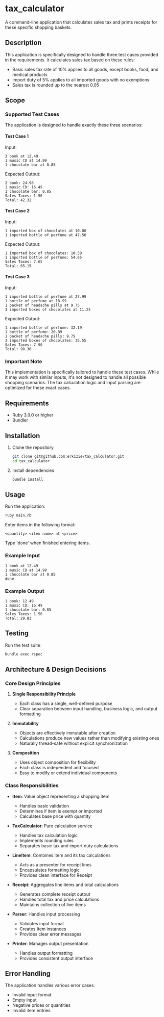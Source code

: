 # tax_calculator

A command-line application that calculates sales tax and prints receipts for these specific shopping baskets.

## Description

This application is specifically designed to handle three test cases provided in the requirements. It calculates sales tax based on these rules:

- Basic sales tax rate of 10% applies to all goods, except books, food, and medical products
- Import duty of 5% applies to all imported goods with no exemptions
- Sales tax is rounded up to the nearest 0.05

## Scope

### Supported Test Cases

The application is designed to handle exactly these three scenarios:

#### Test Case 1

Input:

```
2 book at 12.49
1 music CD at 14.99
1 chocolate bar at 0.85
```

Expected Output:

```
2 book: 24.98
1 music CD: 16.49
1 chocolate bar: 0.85
Sales Taxes: 1.50
Total: 42.32
```

#### Test Case 2

Input:

```
1 imported box of chocolates at 10.00
1 imported bottle of perfume at 47.50
```

Expected Output:

```
1 imported box of chocolates: 10.50
1 imported bottle of perfume: 54.65
Sales Taxes: 7.65
Total: 65.15
```

#### Test Case 3

Input:

```
1 imported bottle of perfume at 27.99
1 bottle of perfume at 18.99
1 packet of headache pills at 9.75
3 imported boxes of chocolates at 11.25
```

Expected Output:

```
1 imported bottle of perfume: 32.19
1 bottle of perfume: 20.89
1 packet of headache pills: 9.75
3 imported boxes of chocolates: 35.55
Sales Taxes: 7.90
Total: 98.38
```

### Important Note

This implementation is specifically tailored to handle these test cases. While it may work with similar inputs, it's not designed to handle all possible shopping scenarios. The tax calculation logic and input parsing are optimized for these exact cases.

## Requirements

- Ruby 3.0.0 or higher
- Bundler

## Installation

1. Clone the repository

   ```bash
   git clone git@github.com:erkizie/tax_calculator.git
   cd tax_calculator
   ```

2. Install dependencies
   ```bash
   bundle install
   ```

## Usage

Run the application:

```bash
ruby main.rb
```

Enter items in the following format:

```
<quantity> <item name> at <price>
```

Type 'done' when finished entering items.

### Example Input

```
1 book at 12.49
1 music CD at 14.99
1 chocolate bar at 0.85
done
```

### Example Output

```
1 book: 12.49
1 music CD: 16.49
1 chocolate bar: 0.85
Sales Taxes: 1.50
Total: 29.83
```

## Testing

Run the test suite:

```bash
bundle exec rspec
```

## Architecture & Design Decisions

### Core Design Principles

1. **Single Responsibility Principle**

   - Each class has a single, well-defined purpose
   - Clear separation between input handling, business logic, and output formatting

2. **Immutability**

   - Objects are effectively immutable after creation
   - Calculations produce new values rather than modifying existing ones
   - Naturally thread-safe without explicit synchronization

3. **Composition**
   - Uses object composition for flexibility
   - Each class is independent and focused
   - Easy to modify or extend individual components

### Class Responsibilities

- **Item**: Value object representing a shopping item

  - Handles basic validation
  - Determines if item is exempt or imported
  - Calculates base price with quantity

- **TaxCalculator**: Pure calculation service

  - Handles tax calculation logic
  - Implements rounding rules
  - Separates basic tax and import duty calculations

- **LineItem**: Combines item and its tax calculations

  - Acts as a presenter for receipt lines
  - Encapsulates formatting logic
  - Provides clean interface for Receipt

- **Receipt**: Aggregates line items and total calculations

  - Generates complete receipt output
  - Handles total tax and price calculations
  - Maintains collection of line items

- **Parser**: Handles input processing

  - Validates input format
  - Creates Item instances
  - Provides clear error messages

- **Printer**: Manages output presentation
  - Handles output formatting
  - Provides consistent output interface

## Error Handling

The application handles various error cases:

- Invalid input format
- Empty input
- Negative prices or quantities
- Invalid item entries
